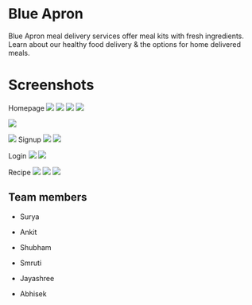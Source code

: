 # Blue Apron
Blue Apron meal delivery services offer meal kits with fresh ingredients. Learn about our healthy food delivery & the options for home delivered meals.
# Screenshots
Homepage
![](https://github.com/smrutisourav7/gitone/assets/138769321/2a134d60-0244-4222-bdb6-c9b3a56915e2)
![](https://github.com/smrutisourav7/tutorial/assets/138769321/9eb2645d-47f6-4a53-938c-8d67db5dd165)
![](https://github.com/smrutisourav7/tutorial/assets/138769321/bd4fffcf-b4e9-4cca-8b62-2ea398c894e2)
![](https://github.com/smrutisourav7/tutorial/assets/138769321/a713cd67-a19e-4191-8866-95948394ba07)

![](https://github.com/smrutisourav7/tutorial/assets/138769321/9e3df822-1cf3-4f17-bb78-31cabcb5ab93)


![](https://github.com/smrutisourav7/tutorial/assets/138769321/029511fb-dd4d-4434-978a-93db72fa80c6)
Signup
![](https://github.com/smrutisourav7/tutorial/assets/138769321/b9b06250-c94e-4776-b011-024d27d4a362)
![](https://github.com/smrutisourav7/temp/assets/138769321/a5a6c8ab-194d-4f30-8c91-440259bb68b6)

Login
![](https://github.com/smrutisourav7/tutorial/assets/138769321/a96b48a6-5a07-47fb-81c6-f139f39fd43c)
![](https://github.com/smrutisourav7/temp/assets/138769321/ab7d1cb7-b3b5-4c93-9712-d90a83b960fe)

Recipe
![](https://github.com/smrutisourav7/temp/assets/138769321/cc1e6f51-4682-4b20-ac16-118b5ff535f2)
![](https://github.com/smrutisourav7/temp/assets/138769321/8bf1fd7e-94ab-433f-a997-6ac491a39132)
![](https://github.com/smrutisourav7/temp/assets/138769321/eff9e82f-9c86-4ea5-a467-8daacd9034c4)

## Team members

- Surya

- Ankit

- Shubham

- Smruti

- Jayashree

- Abhisek
